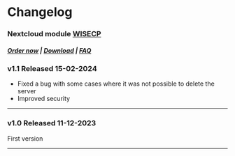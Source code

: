 # Changelog

### Nextcloud module **[WISECP](https://puqcloud.com/link.php?id=78)** 

##### [Order now](https://puqcloud.com/index.php?rp=/store/wisecp-module-nextcloud) | [Download](https://download.puqcloud.com/WISECP/Product/PUQ_WISECP-Nextcloud/) | [FAQ](https://faq.puqcloud.com/)

### v1.1 Released 15-02-2024

 - Fixed a bug with some cases where it was not possible to delete the server
 - Improved security

- - - - -

### v1.0 Released 11-12-2023

First version

- - - - -

